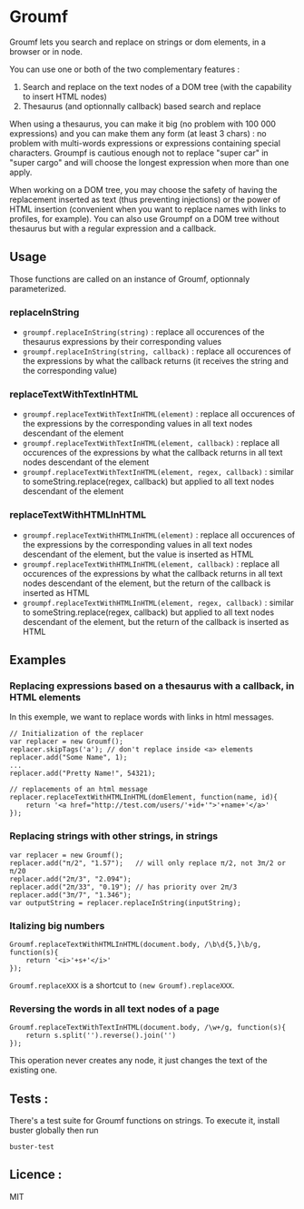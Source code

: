 Groumf
======

Groumf lets you search and replace on strings or dom elements, in a browser or in node.

You can use one or both of the two complementary features :

1. Search and replace on the text nodes of a DOM tree (with the capability to insert HTML nodes)
2. Thesaurus (and optionnally callback) based search and replace

When using a thesaurus, you can make it big (no problem with 100 000 expressions) and you can make them any form (at least 3 chars) : no problem with multi-words expressions or expressions containing special characters. Groumpf is cautious enough not to replace "super car" in "super cargo" and will choose the longest expression when more than one apply.

When working on a DOM tree, you may choose the safety of having the replacement inserted as text (thus preventing injections) or the power of HTML insertion (convenient when you want to replace names with links to profiles, for example). You can also use Groumpf on a DOM tree without thesaurus but with a regular expression and a callback.


## Usage

Those functions are called on an instance of Groumf, optionnaly parameterized.

### replaceInString

* `groumpf.replaceInString(string)` : replace all occurences of the thesaurus expressions by their corresponding values
* `groumpf.replaceInString(string, callback)` : replace all occurences of the expressions by what the callback returns (it receives the string and the corresponding value)

### replaceTextWithTextInHTML

* `groumpf.replaceTextWithTextInHTML(element)` : replace all occurences of the expressions by the corresponding values in all text nodes descendant of the element
* `groumpf.replaceTextWithTextInHTML(element, callback)` : replace all occurences of the expressions by what the callback returns in all text nodes descendant of the element
* `groumpf.replaceTextWithTextInHTML(element, regex, callback)` : similar to someString.replace(regex, callback) but applied to all text nodes descendant of the element

### replaceTextWithHTMLInHTML

* `groumpf.replaceTextWithHTMLInHTML(element)` : replace all occurences of the expressions by the corresponding values in all text nodes descendant of the element, but the value is inserted as HTML
* `groumpf.replaceTextWithHTMLInHTML(element, callback)` : replace all occurences of the expressions by what the callback returns in all text nodes descendant of the element, but the return of the callback is inserted as HTML
* `groumpf.replaceTextWithHTMLInHTML(element, regex, callback)` : similar to someString.replace(regex, callback) but applied to all text nodes descendant of the element, but the return of the callback is inserted as HTML

## Examples

### Replacing expressions based on a thesaurus with a callback, in HTML elements

In this exemple, we want to replace words with links in html messages.
	
	// Initialization of the replacer
	var replacer = new Groumf();
	replacer.skipTags('a'); // don't replace inside <a> elements
	replacer.add("Some Name", 1);
	...
	replacer.add("Pretty Name!", 54321);

	// replacements of an html message
	replacer.replaceTextWithHTMLInHTML(domElement, function(name, id){
		return '<a href="http://test.com/users/'+id+'">'+name+'</a>'
	});

### Replacing strings with other strings, in strings

	var replacer = new Groumf();
	replacer.add("π/2", "1.57");   // will only replace π/2, not 3π/2 or π/20
	replacer.add("2π/3", "2.094");
	replacer.add("2π/33", "0.19"); // has priority over 2π/3
	replacer.add("3π/7", "1.346");
	var outputString = replacer.replaceInString(inputString);

### Italizing big numbers

	Groumf.replaceTextWithHTMLInHTML(document.body, /\b\d{5,}\b/g, function(s){
		return '<i>'+s+'</i>'
	});

`Groumf.replaceXXX` is a shortcut to `(new Groumf).replaceXXX`.

### Reversing the words in all text nodes of a page

	Groumf.replaceTextWithTextInHTML(document.body, /\w+/g, function(s){
		return s.split('').reverse().join('')
	});
	
This operation never creates any node, it just changes the text of the existing one.

## Tests :

There's a test suite for Groumf functions on strings. To execute it, install buster globally then run

    buster-test

## Licence :

MIT
